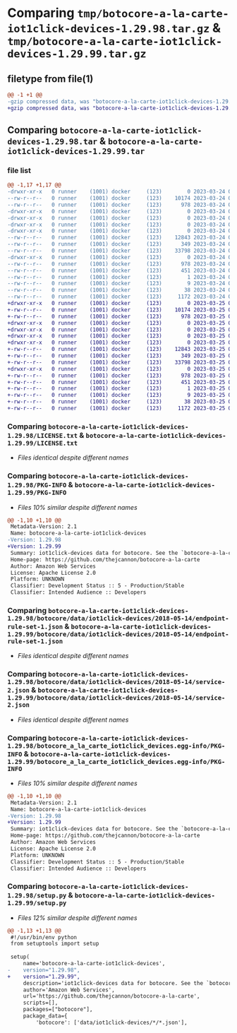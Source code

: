# Comparing `tmp/botocore-a-la-carte-iot1click-devices-1.29.98.tar.gz` & `tmp/botocore-a-la-carte-iot1click-devices-1.29.99.tar.gz`

## filetype from file(1)

```diff
@@ -1 +1 @@
-gzip compressed data, was "botocore-a-la-carte-iot1click-devices-1.29.98.tar", last modified: Fri Mar 24 01:24:19 2023, max compression
+gzip compressed data, was "botocore-a-la-carte-iot1click-devices-1.29.99.tar", last modified: Sat Mar 25 01:22:41 2023, max compression
```

## Comparing `botocore-a-la-carte-iot1click-devices-1.29.98.tar` & `botocore-a-la-carte-iot1click-devices-1.29.99.tar`

### file list

```diff
@@ -1,17 +1,17 @@
-drwxr-xr-x   0 runner    (1001) docker     (123)        0 2023-03-24 01:24:19.565941 botocore-a-la-carte-iot1click-devices-1.29.98/
--rw-r--r--   0 runner    (1001) docker     (123)    10174 2023-03-24 01:24:19.000000 botocore-a-la-carte-iot1click-devices-1.29.98/LICENSE.txt
--rw-r--r--   0 runner    (1001) docker     (123)      978 2023-03-24 01:24:19.565941 botocore-a-la-carte-iot1click-devices-1.29.98/PKG-INFO
-drwxr-xr-x   0 runner    (1001) docker     (123)        0 2023-03-24 01:24:19.565941 botocore-a-la-carte-iot1click-devices-1.29.98/botocore/
-drwxr-xr-x   0 runner    (1001) docker     (123)        0 2023-03-24 01:24:19.565941 botocore-a-la-carte-iot1click-devices-1.29.98/botocore/data/
-drwxr-xr-x   0 runner    (1001) docker     (123)        0 2023-03-24 01:24:19.565941 botocore-a-la-carte-iot1click-devices-1.29.98/botocore/data/iot1click-devices/
-drwxr-xr-x   0 runner    (1001) docker     (123)        0 2023-03-24 01:24:19.565941 botocore-a-la-carte-iot1click-devices-1.29.98/botocore/data/iot1click-devices/2018-05-14/
--rw-r--r--   0 runner    (1001) docker     (123)    12843 2023-03-24 01:23:57.000000 botocore-a-la-carte-iot1click-devices-1.29.98/botocore/data/iot1click-devices/2018-05-14/endpoint-rule-set-1.json
--rw-r--r--   0 runner    (1001) docker     (123)      349 2023-03-24 01:23:57.000000 botocore-a-la-carte-iot1click-devices-1.29.98/botocore/data/iot1click-devices/2018-05-14/paginators-1.json
--rw-r--r--   0 runner    (1001) docker     (123)    33798 2023-03-24 01:23:57.000000 botocore-a-la-carte-iot1click-devices-1.29.98/botocore/data/iot1click-devices/2018-05-14/service-2.json
-drwxr-xr-x   0 runner    (1001) docker     (123)        0 2023-03-24 01:24:19.565941 botocore-a-la-carte-iot1click-devices-1.29.98/botocore_a_la_carte_iot1click_devices.egg-info/
--rw-r--r--   0 runner    (1001) docker     (123)      978 2023-03-24 01:24:19.000000 botocore-a-la-carte-iot1click-devices-1.29.98/botocore_a_la_carte_iot1click_devices.egg-info/PKG-INFO
--rw-r--r--   0 runner    (1001) docker     (123)      451 2023-03-24 01:24:19.000000 botocore-a-la-carte-iot1click-devices-1.29.98/botocore_a_la_carte_iot1click_devices.egg-info/SOURCES.txt
--rw-r--r--   0 runner    (1001) docker     (123)        1 2023-03-24 01:24:19.000000 botocore-a-la-carte-iot1click-devices-1.29.98/botocore_a_la_carte_iot1click_devices.egg-info/dependency_links.txt
--rw-r--r--   0 runner    (1001) docker     (123)        9 2023-03-24 01:24:19.000000 botocore-a-la-carte-iot1click-devices-1.29.98/botocore_a_la_carte_iot1click_devices.egg-info/top_level.txt
--rw-r--r--   0 runner    (1001) docker     (123)       38 2023-03-24 01:24:19.565941 botocore-a-la-carte-iot1click-devices-1.29.98/setup.cfg
--rw-r--r--   0 runner    (1001) docker     (123)     1172 2023-03-24 01:24:19.000000 botocore-a-la-carte-iot1click-devices-1.29.98/setup.py
+drwxr-xr-x   0 runner    (1001) docker     (123)        0 2023-03-25 01:22:41.295481 botocore-a-la-carte-iot1click-devices-1.29.99/
+-rw-r--r--   0 runner    (1001) docker     (123)    10174 2023-03-25 01:22:41.000000 botocore-a-la-carte-iot1click-devices-1.29.99/LICENSE.txt
+-rw-r--r--   0 runner    (1001) docker     (123)      978 2023-03-25 01:22:41.295481 botocore-a-la-carte-iot1click-devices-1.29.99/PKG-INFO
+drwxr-xr-x   0 runner    (1001) docker     (123)        0 2023-03-25 01:22:41.295481 botocore-a-la-carte-iot1click-devices-1.29.99/botocore/
+drwxr-xr-x   0 runner    (1001) docker     (123)        0 2023-03-25 01:22:41.295481 botocore-a-la-carte-iot1click-devices-1.29.99/botocore/data/
+drwxr-xr-x   0 runner    (1001) docker     (123)        0 2023-03-25 01:22:41.295481 botocore-a-la-carte-iot1click-devices-1.29.99/botocore/data/iot1click-devices/
+drwxr-xr-x   0 runner    (1001) docker     (123)        0 2023-03-25 01:22:41.295481 botocore-a-la-carte-iot1click-devices-1.29.99/botocore/data/iot1click-devices/2018-05-14/
+-rw-r--r--   0 runner    (1001) docker     (123)    12843 2023-03-25 01:22:12.000000 botocore-a-la-carte-iot1click-devices-1.29.99/botocore/data/iot1click-devices/2018-05-14/endpoint-rule-set-1.json
+-rw-r--r--   0 runner    (1001) docker     (123)      349 2023-03-25 01:22:12.000000 botocore-a-la-carte-iot1click-devices-1.29.99/botocore/data/iot1click-devices/2018-05-14/paginators-1.json
+-rw-r--r--   0 runner    (1001) docker     (123)    33798 2023-03-25 01:22:12.000000 botocore-a-la-carte-iot1click-devices-1.29.99/botocore/data/iot1click-devices/2018-05-14/service-2.json
+drwxr-xr-x   0 runner    (1001) docker     (123)        0 2023-03-25 01:22:41.295481 botocore-a-la-carte-iot1click-devices-1.29.99/botocore_a_la_carte_iot1click_devices.egg-info/
+-rw-r--r--   0 runner    (1001) docker     (123)      978 2023-03-25 01:22:41.000000 botocore-a-la-carte-iot1click-devices-1.29.99/botocore_a_la_carte_iot1click_devices.egg-info/PKG-INFO
+-rw-r--r--   0 runner    (1001) docker     (123)      451 2023-03-25 01:22:41.000000 botocore-a-la-carte-iot1click-devices-1.29.99/botocore_a_la_carte_iot1click_devices.egg-info/SOURCES.txt
+-rw-r--r--   0 runner    (1001) docker     (123)        1 2023-03-25 01:22:41.000000 botocore-a-la-carte-iot1click-devices-1.29.99/botocore_a_la_carte_iot1click_devices.egg-info/dependency_links.txt
+-rw-r--r--   0 runner    (1001) docker     (123)        9 2023-03-25 01:22:41.000000 botocore-a-la-carte-iot1click-devices-1.29.99/botocore_a_la_carte_iot1click_devices.egg-info/top_level.txt
+-rw-r--r--   0 runner    (1001) docker     (123)       38 2023-03-25 01:22:41.295481 botocore-a-la-carte-iot1click-devices-1.29.99/setup.cfg
+-rw-r--r--   0 runner    (1001) docker     (123)     1172 2023-03-25 01:22:41.000000 botocore-a-la-carte-iot1click-devices-1.29.99/setup.py
```

### Comparing `botocore-a-la-carte-iot1click-devices-1.29.98/LICENSE.txt` & `botocore-a-la-carte-iot1click-devices-1.29.99/LICENSE.txt`

 * *Files identical despite different names*

### Comparing `botocore-a-la-carte-iot1click-devices-1.29.98/PKG-INFO` & `botocore-a-la-carte-iot1click-devices-1.29.99/PKG-INFO`

 * *Files 10% similar despite different names*

```diff
@@ -1,10 +1,10 @@
 Metadata-Version: 2.1
 Name: botocore-a-la-carte-iot1click-devices
-Version: 1.29.98
+Version: 1.29.99
 Summary: iot1click-devices data for botocore. See the `botocore-a-la-carte` package for more info.
 Home-page: https://github.com/thejcannon/botocore-a-la-carte
 Author: Amazon Web Services
 License: Apache License 2.0
 Platform: UNKNOWN
 Classifier: Development Status :: 5 - Production/Stable
 Classifier: Intended Audience :: Developers
```

### Comparing `botocore-a-la-carte-iot1click-devices-1.29.98/botocore/data/iot1click-devices/2018-05-14/endpoint-rule-set-1.json` & `botocore-a-la-carte-iot1click-devices-1.29.99/botocore/data/iot1click-devices/2018-05-14/endpoint-rule-set-1.json`

 * *Files identical despite different names*

### Comparing `botocore-a-la-carte-iot1click-devices-1.29.98/botocore/data/iot1click-devices/2018-05-14/service-2.json` & `botocore-a-la-carte-iot1click-devices-1.29.99/botocore/data/iot1click-devices/2018-05-14/service-2.json`

 * *Files identical despite different names*

### Comparing `botocore-a-la-carte-iot1click-devices-1.29.98/botocore_a_la_carte_iot1click_devices.egg-info/PKG-INFO` & `botocore-a-la-carte-iot1click-devices-1.29.99/botocore_a_la_carte_iot1click_devices.egg-info/PKG-INFO`

 * *Files 10% similar despite different names*

```diff
@@ -1,10 +1,10 @@
 Metadata-Version: 2.1
 Name: botocore-a-la-carte-iot1click-devices
-Version: 1.29.98
+Version: 1.29.99
 Summary: iot1click-devices data for botocore. See the `botocore-a-la-carte` package for more info.
 Home-page: https://github.com/thejcannon/botocore-a-la-carte
 Author: Amazon Web Services
 License: Apache License 2.0
 Platform: UNKNOWN
 Classifier: Development Status :: 5 - Production/Stable
 Classifier: Intended Audience :: Developers
```

### Comparing `botocore-a-la-carte-iot1click-devices-1.29.98/setup.py` & `botocore-a-la-carte-iot1click-devices-1.29.99/setup.py`

 * *Files 12% similar despite different names*

```diff
@@ -1,13 +1,13 @@
 #!/usr/bin/env python
 from setuptools import setup
 
 setup(
     name='botocore-a-la-carte-iot1click-devices',
-    version="1.29.98",
+    version="1.29.99",
     description='iot1click-devices data for botocore. See the `botocore-a-la-carte` package for more info.',
     author='Amazon Web Services',
     url='https://github.com/thejcannon/botocore-a-la-carte',
     scripts=[],
     packages=["botocore"],
     package_data={
         'botocore': ['data/iot1click-devices/*/*.json'],
```

